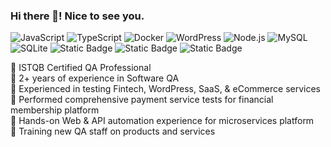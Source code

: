 ### Hi there 👋! Nice to see you.

![JavaScript](https://img.shields.io/badge/JavaScript-F7DF1E?style=flat-square&logo=javascript&logoColor=black) ![TypeScript](https://img.shields.io/badge/TypeScript-007ACC?style=flat-square&logo=typescript&logoColor=white) ![Docker](https://img.shields.io/badge/Docker-0CC1F3?style=flat-square&logo=docker&logoColor=white) ![WordPress](https://img.shields.io/badge/Wordpress-21759B?style=flat-square&logo=wordpress&logoColor=white) ![Node.js](https://img.shields.io/badge/Node.js-43853D?style=flat-square&logo=node.js&logoColor=white) ![MySQL](https://img.shields.io/badge/MySQL-005C84?style=flat-square&logo=mysql&logoColor=white) ![SQLite](https://img.shields.io/badge/SQLite-07405E?style=flat-square&logo=sqlite&logoColor=white) ![Static Badge](https://img.shields.io/badge/%F0%9F%90%9E%20Test%20Automation%20-red) ![Static Badge](https://img.shields.io/badge/Cypress%20-%20black?logo=cypress) ![Static Badge](https://img.shields.io/badge/Playwright%20-%20brown?logo=playwright)






🔹 ISTQB Certified QA Professional  
🔹 2+ years of experience in Software QA  
🔹 Experienced in testing Fintech, WordPress, SaaS, & eCommerce services  
🔹 Performed comprehensive payment service tests for financial membership platform  
🔹 Hands-on Web & API automation experience for microservices platform  
🔹 Training new QA staff on products and services

<!--
**StalinDurjo/stalindurjo** is a ✨ _special_ ✨ repository because its `README.md` (this file) appears on your GitHub profile.

Here are some ideas to get you started:

- 🔭 I’m currently working on ...
- 🌱 I’m currently learning ...
- 👯 I’m looking to collaborate on ...
- 🤔 I’m looking for help with ...
- 💬 Ask me about ...
- 📫 How to reach me: ...
- 😄 Pronouns: ...
- ⚡ Fun fact: ...
-->
